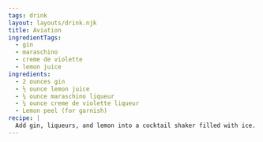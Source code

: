 ```yaml
---
tags: drink
layout: layouts/drink.njk
title: Aviation
ingredientTags:
  - gin
  - maraschino
  - creme de violette
  - lemon juice
ingredients:
  - 2 ounces gin
  - ½ ounce lemon juice
  - ¼ ounce maraschino liqueur
  - ¼ ounce creme de violette liqueur
  - Lemon peel (for garnish)
recipe: |
  Add gin, liqueurs, and lemon into a cocktail shaker filled with ice. Shake well. Strain into a chilled cocktail glass. Garnish with a lemon peel. Serve, enjoy, and don't share with Jordan because he hates maraschino liqueur.
---
```

